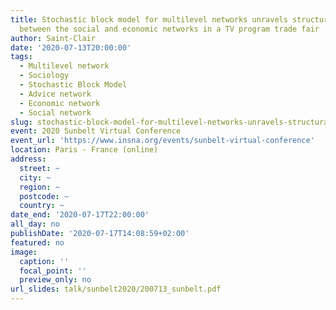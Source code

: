 ```yaml
---
title: Stochastic block model for multilevel networks unravels structural interdependence
  between the social and economic networks in a TV program trade fair
author: Saint-Clair
date: '2020-07-13T20:00:00'
tags:
  - Multilevel network
  - Sociology
  - Stochastic Block Model
  - Advice network
  - Economic network
  - Social network
slug: stochastic-block-model-for-multilevel-networks-unravels-structural-interdependence-between-the-social-and-economic-networks-in-a-tv-program-trade-fair
event: 2020 Sunbelt Virtual Conference
event_url: 'https://www.insna.org/events/sunbelt-virtual-conference'
location: Paris - France (online)
address:
  street: ~
  city: ~
  region: ~
  postcode: ~
  country: ~
date_end: '2020-07-17T22:00:00'
all_day: no
publishDate: '2020-07-17T14:08:59+02:00'
featured: no
image:
  caption: ''
  focal_point: ''
  preview_only: no
url_slides: talk/sunbelt2020/200713_sunbelt.pdf
---
```

